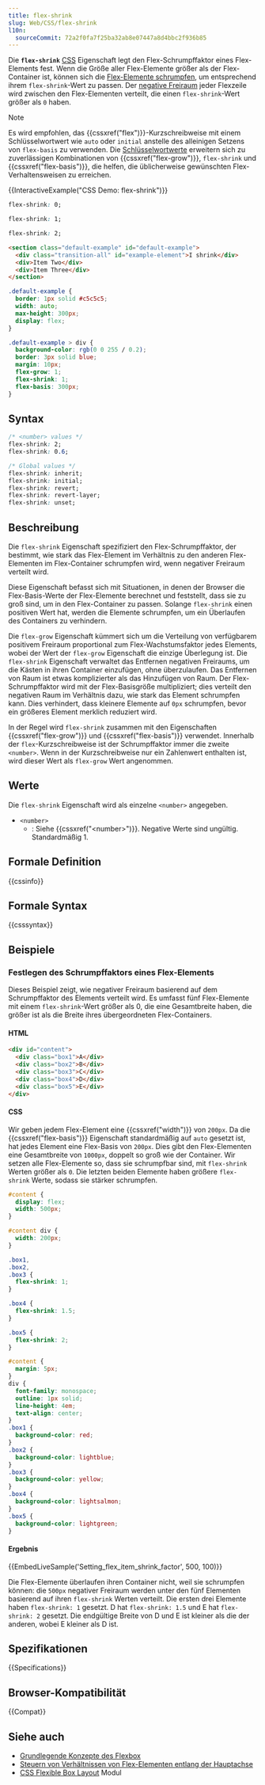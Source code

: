 ```yaml
---
title: flex-shrink
slug: Web/CSS/flex-shrink
l10n:
  sourceCommit: 72a2f0fa7f25ba32ab8e07447a8d4bbc2f936b85
---
```


Die **`flex-shrink`** [CSS](/de/docs/Web/CSS) Eigenschaft legt den Flex-Schrumpffaktor eines Flex-Elements fest. Wenn die Größe aller Flex-Elemente größer als der Flex-Container ist, können sich die [Flex-Elemente schrumpfen](/de/docs/Web/CSS/CSS_flexible_box_layout/Controlling_ratios_of_flex_items_along_the_main_axis#the_flex-shrink_property), um entsprechend ihrem `flex-shrink`-Wert zu passen. Der [negative Freiraum](/de/docs/Web/CSS/CSS_flexible_box_layout/Controlling_ratios_of_flex_items_along_the_main_axis#positive_and_negative_free_space) jeder Flexzeile wird zwischen den Flex-Elementen verteilt, die einen `flex-shrink`-Wert größer als `0` haben.

> [!NOTE]
> Es wird empfohlen, das {{cssxref("flex")}}-Kurzschreibweise mit einem Schlüsselwortwert wie `auto` oder `initial` anstelle des alleinigen Setzens von `flex-basis` zu verwenden. Die [Schlüsselwortwerte](/de/docs/Web/CSS/flex#values) erweitern sich zu zuverlässigen Kombinationen von {{cssxref("flex-grow")}}, `flex-shrink` und {{cssxref("flex-basis")}}, die helfen, die üblicherweise gewünschten Flex-Verhaltensweisen zu erreichen.

{{InteractiveExample("CSS Demo: flex-shrink")}}

```css interactive-example-choice
flex-shrink: 0;
```

```css interactive-example-choice
flex-shrink: 1;
```

```css interactive-example-choice
flex-shrink: 2;
```

```html interactive-example
<section class="default-example" id="default-example">
  <div class="transition-all" id="example-element">I shrink</div>
  <div>Item Two</div>
  <div>Item Three</div>
</section>
```

```css interactive-example
.default-example {
  border: 1px solid #c5c5c5;
  width: auto;
  max-height: 300px;
  display: flex;
}

.default-example > div {
  background-color: rgb(0 0 255 / 0.2);
  border: 3px solid blue;
  margin: 10px;
  flex-grow: 1;
  flex-shrink: 1;
  flex-basis: 300px;
}
```

## Syntax

```css
/* <number> values */
flex-shrink: 2;
flex-shrink: 0.6;

/* Global values */
flex-shrink: inherit;
flex-shrink: initial;
flex-shrink: revert;
flex-shrink: revert-layer;
flex-shrink: unset;
```

## Beschreibung

Die `flex-shrink` Eigenschaft spezifiziert den Flex-Schrumpffaktor, der bestimmt, wie stark das Flex-Element im Verhältnis zu den anderen Flex-Elementen im Flex-Container schrumpfen wird, wenn negativer Freiraum verteilt wird.

Diese Eigenschaft befasst sich mit Situationen, in denen der Browser die Flex-Basis-Werte der Flex-Elemente berechnet und feststellt, dass sie zu groß sind, um in den Flex-Container zu passen. Solange `flex-shrink` einen positiven Wert hat, werden die Elemente schrumpfen, um ein Überlaufen des Containers zu verhindern.

Die `flex-grow` Eigenschaft kümmert sich um die Verteilung von verfügbarem positivem Freiraum proportional zum Flex-Wachstumsfaktor jedes Elements, wobei der Wert der `flex-grow` Eigenschaft die einzige Überlegung ist. Die `flex-shrink` Eigenschaft verwaltet das Entfernen negativen Freiraums, um die Kästen in ihren Container einzufügen, ohne überzulaufen. Das Entfernen von Raum ist etwas komplizierter als das Hinzufügen von Raum. Der Flex-Schrumpffaktor wird mit der Flex-Basisgröße multipliziert; dies verteilt den negativen Raum im Verhältnis dazu, wie stark das Element schrumpfen kann. Dies verhindert, dass kleinere Elemente auf `0px` schrumpfen, bevor ein größeres Element merklich reduziert wird.

In der Regel wird `flex-shrink` zusammen mit den Eigenschaften {{cssxref("flex-grow")}} und {{cssxref("flex-basis")}} verwendet. Innerhalb der `flex`-Kurzschreibweise ist der Schrumpffaktor immer die zweite `<number>`. Wenn in der Kurzschreibweise nur ein Zahlenwert enthalten ist, wird dieser Wert als `flex-grow` Wert angenommen.

## Werte

Die `flex-shrink` Eigenschaft wird als einzelne `<number>` angegeben.

- `<number>`
  - : Siehe {{cssxref("&lt;number&gt;")}}. Negative Werte sind ungültig. Standardmäßig 1.

## Formale Definition

{{cssinfo}}

## Formale Syntax

{{csssyntax}}

## Beispiele

### Festlegen des Schrumpffaktors eines Flex-Elements

Dieses Beispiel zeigt, wie negativer Freiraum basierend auf dem Schrumpffaktor des Elements verteilt wird. Es umfasst fünf Flex-Elemente mit einem `flex-shrink`-Wert größer als 0, die eine Gesamtbreite haben, die größer ist als die Breite ihres übergeordneten Flex-Containers.

#### HTML

```html
<div id="content">
  <div class="box1">A</div>
  <div class="box2">B</div>
  <div class="box3">C</div>
  <div class="box4">D</div>
  <div class="box5">E</div>
</div>
```

#### CSS

Wir geben jedem Flex-Element eine {{cssxref("width")}} von `200px`. Da die {{cssxref("flex-basis")}} Eigenschaft standardmäßig auf `auto` gesetzt ist, hat jedes Element eine Flex-Basis von `200px`. Dies gibt den Flex-Elementen eine Gesamtbreite von `1000px`, doppelt so groß wie der Container. Wir setzen alle Flex-Elemente so, dass sie schrumpfbar sind, mit `flex-shrink` Werten größer als `0`. Die letzten beiden Elemente haben größere `flex-shrink` Werte, sodass sie stärker schrumpfen.

```css
#content {
  display: flex;
  width: 500px;
}

#content div {
  width: 200px;
}

.box1,
.box2,
.box3 {
  flex-shrink: 1;
}

.box4 {
  flex-shrink: 1.5;
}

.box5 {
  flex-shrink: 2;
}
```

```css hidden
#content {
  margin: 5px;
}
div {
  font-family: monospace;
  outline: 1px solid;
  line-height: 4em;
  text-align: center;
}
.box1 {
  background-color: red;
}
.box2 {
  background-color: lightblue;
}
.box3 {
  background-color: yellow;
}
.box4 {
  background-color: lightsalmon;
}
.box5 {
  background-color: lightgreen;
}
```

#### Ergebnis

{{EmbedLiveSample('Setting_flex_item_shrink_factor', 500, 100)}}

Die Flex-Elemente überlaufen ihren Container nicht, weil sie schrumpfen können: die `500px` negativer Freiraum werden unter den fünf Elementen basierend auf ihren `flex-shrink` Werten verteilt. Die ersten drei Elemente haben `flex-shrink: 1` gesetzt. D hat `flex-shrink: 1.5` und E hat `flex-shrink: 2` gesetzt. Die endgültige Breite von D und E ist kleiner als die der anderen, wobei E kleiner als D ist.

## Spezifikationen

{{Specifications}}

## Browser-Kompatibilität

{{Compat}}

## Siehe auch

- [Grundlegende Konzepte des Flexbox](/de/docs/Web/CSS/CSS_flexible_box_layout/Basic_concepts_of_flexbox)
- [Steuern von Verhältnissen von Flex-Elementen entlang der Hauptachse](/de/docs/Web/CSS/CSS_flexible_box_layout/Controlling_ratios_of_flex_items_along_the_main_axis)
- [CSS Flexible Box Layout](/de/docs/Web/CSS/CSS_flexible_box_layout) Modul

